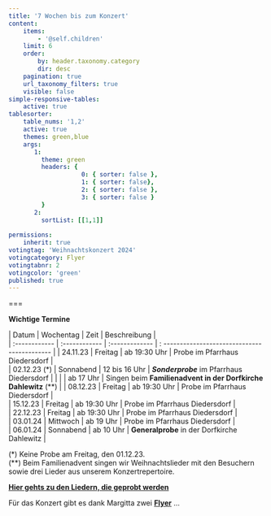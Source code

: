 ```yaml
---
title: '7 Wochen bis zum Konzert'
content:
    items:
        - '@self.children'
    limit: 6
    order:
        by: header.taxonomy.category
        dir: desc
    pagination: true
    url_taxonomy_filters: true
    visible: false
simple-responsive-tables:
    active: true
tablesorter:
    table_nums: '1,2'
    active: true
    themes: green,blue
    args:
       1:
         theme: green
         headers: {
                    0: { sorter: false },
                    1: { sorter: false},
                    2: { sorter: false },
                    3: { sorter: false }
         }
       2:
         sortList: [[1,1]]
 
permissions:
    inherit: true
votingtag: 'Weihnachtskonzert 2024'
votingcategory: Flyer
votingtabnr: 2
votingcolor: 'green'
published: true
---
```


===

**Wichtige Termine**

| Datum | Wochentag | Zeit | Beschreibung |  
| :------------ | :------------ | :------------- | : ------------------------------------------- |
| 24.11.23 | Freitag | ab 19:30 Uhr | Probe im Pfarrhaus Diedersdorf |  
| 02.12.23 (*) | Sonnabend | 12 bis 16 Uhr | **_Sonderprobe_** im Pfarrhaus Diedersdorf |
|    |   | ab 17 Uhr | Singen beim **Familienadvent in der Dorfkirche Dahlewitz** (**) |
| 08.12.23 | Freitag | ab 19:30 Uhr | Probe im Pfarrhaus Diedersdorf |  
| 15.12.23 | Freitag | ab 19:30 Uhr | Probe im Pfarrhaus Diedersdorf |  
| 22.12.23 | Freitag | ab 19:30 Uhr | Probe im Pfarrhaus Diedersdorf |  
| 03.01.24 | Mittwoch | ab 19 Uhr | Probe im Pfarrhaus Diedersdorf |  
| 06.01.24 | Sonnabend | ab 10 Uhr | **Generalprobe** in der Dorfkirche Dahlewitz |  


(*) Keine Probe am Freitag, den 01.12.23.
<br/>
(**) Beim Familienadvent singen wir Weihnachtslieder mit den Besuchern sowie drei Lieder aus unserem Konzertrepertoire. 


[<i class="fa fa-hand-o-right"></i><b> Hier gehts zu den Liedern, die geprobt werden </b><i class="fa fa-hand-o-left"></i> ](/choerchen-intern/choerchennoten/tag:Weihnachtskonzert%202024/query:Weihnachtskonzert%202024)



Für das Konzert gibt es dank Margitta zwei **[Flyer](.#flyer)** ... 
<span id=flyer></span>
